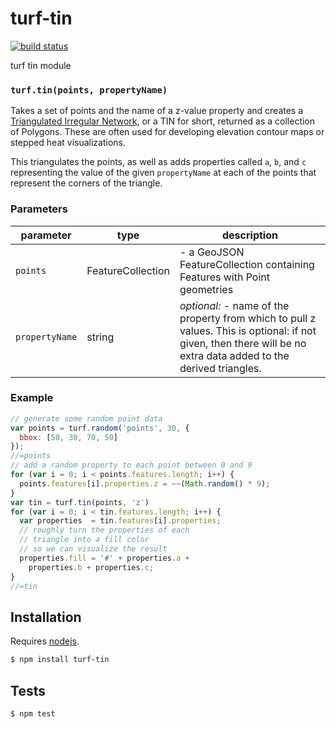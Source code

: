 # turf-tin

[![build status](https://secure.travis-ci.org/Turfjs/turf-tin.png)](http://travis-ci.org/Turfjs/turf-tin)

turf tin module


### `turf.tin(points, propertyName)`

Takes a set of points and the name of a z-value property and
creates a [Triangulated Irregular Network](http://en.wikipedia.org/wiki/Triangulated_irregular_network),
or a TIN for short, returned as a collection of Polygons. These are often used
for developing elevation contour maps or stepped heat visualizations.

This triangulates the points, as well as adds properties called `a`, `b`,
and `c` representing the value of the given `propertyName` at each of
the points that represent the corners of the triangle.


### Parameters

| parameter      | type              | description                                                                                                                                                      |
| -------------- | ----------------- | ---------------------------------------------------------------------------------------------------------------------------------------------------------------- |
| `points`       | FeatureCollection | - a GeoJSON FeatureCollection containing Features with Point geometries                                                                                          |
| `propertyName` | string            | _optional:_ - name of the property from which to pull z values. This is optional: if not given, then there will be no extra data added to the derived triangles. |


### Example

```js
// generate some random point data
var points = turf.random('points', 30, {
  bbox: [50, 30, 70, 50]
});
//=points
// add a random property to each point between 0 and 9
for (var i = 0; i < points.features.length; i++) {
  points.features[i].properties.z = ~~(Math.random() * 9);
}
var tin = turf.tin(points, 'z')
for (var i = 0; i < tin.features.length; i++) {
  var properties  = tin.features[i].properties;
  // roughly turn the properties of each
  // triangle into a fill color
  // so we can visualize the result
  properties.fill = '#' + properties.a +
    properties.b + properties.c;
}
//=tin
```

## Installation

Requires [nodejs](http://nodejs.org/).

```sh
$ npm install turf-tin
```

## Tests

```sh
$ npm test
```

